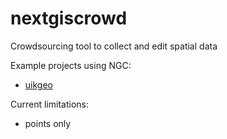nextgiscrowd
============

Crowdsourcing tool to collect and edit spatial data

Example projects using NGC:

* [uikgeo](http://uikgeo.ru)

Current limitations:

* points only
